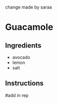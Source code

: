 change made by saraa
# Guacamole
## Ingredients
* avocado
* lemon
* salt
## Instructions
#add in rep
